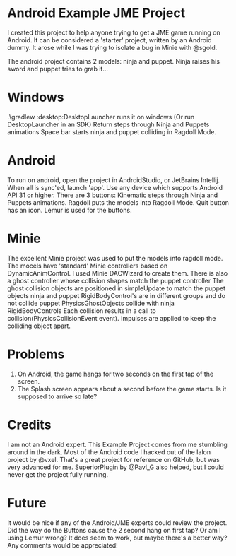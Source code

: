 # Android Example JME Project

I created this project to help anyone trying to get a JME game running on Android. 
It can be considered a 'starter' project, written by an Android dummy.
It arose while I was trying to isolate a bug in Minie with @sgold.

The android project contains 2 models: ninja and puppet.
Ninja raises his sword and puppet tries to grab it...

# Windows
.\gradlew :desktop:DesktopLauncher runs it on windows
(Or run DesktopLauncher in an SDK)
Return steps through Ninja and Puppets animations
Space bar starts ninja and puppet colliding in Ragdoll Mode.

# Android
To run on android, open the project in AndroidStudio,
or JetBrains Intellij. When all is sync'ed, launch 'app'.
Use any device which supports Android API 31 or higher.
There are 3 buttons: 
Kinematic steps through Ninja and Puppets animations.
Ragdoll puts the models into Ragdoll Mode.
Quit button has an icon.
Lemur is used for the buttons.

# Minie
The excellent Minie project was used to put the models into ragdoll mode.
The mocels have 'standard' Minie controllers based on DynamicAnimControl.
I used Minie DACWizard to create them.
There is also a ghost controller whose collision shapes match the puppet controller
The ghost collision objects are positioned in simpleUpdate to match the puppet objects
ninja and puppet RigidBodyControl's are in different groups and do not collide
puppet PhysicsGhostObjects collide with ninja RigidBodyControls
Each collision results in a call to collision(PhysicsCollisionEvent event).
Impulses are applied to keep the colliding object apart.

# Problems
1. On Android, the game hangs for two seconds on the first tap of the screen.
2. The Splash screen appears about a second before the game starts. 
	Is it supposed to arrive so late?

# Credits
I am not an Android expert. This Example Project comes from me stumbling around 
in the dark. Most of the Android code I hacked out of the Ialon project by @vxel.
That's a great project for reference on GitHub, but was very advanced for me.
SuperiorPlugin by @Pavl_G also helped, but I could never get the project fully running.

# Future
It would be nice if any of the Android/JME experts could review the project.
Did the way do the Buttons cause the 2 second hang on first tap?
Or am I using Lemur wrong?
It does seem to work, but maybe there's a better way?
Any comments would be appreciated!
